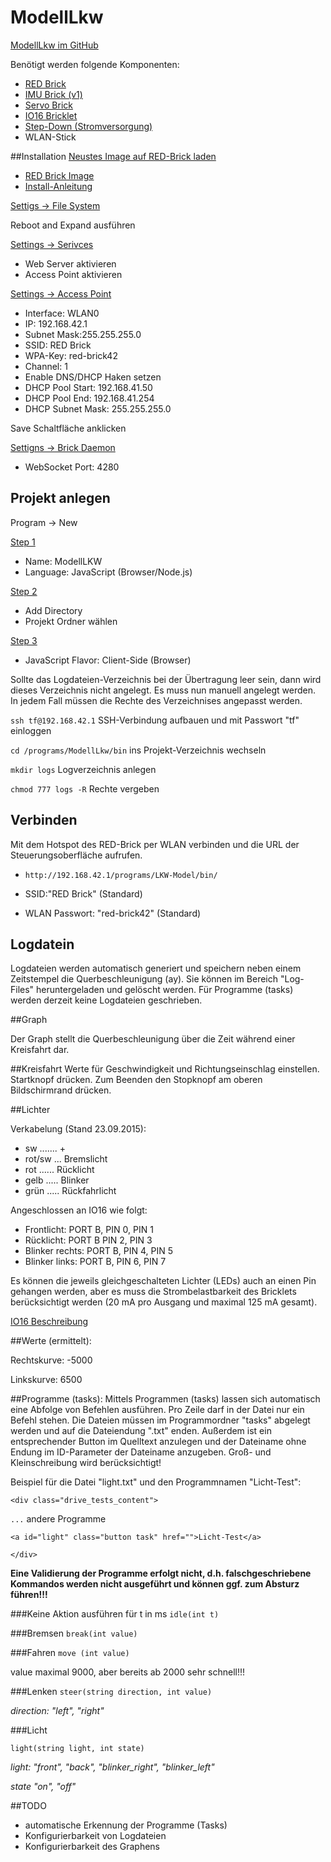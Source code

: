 # ModellLkw

[ModellLkw im GitHub](https://github.com/gus484/ModellLkw)

Benötigt werden folgende Komponenten:

* [RED Brick](http://www.tinkerforge.com/de/doc/Hardware/Bricks/RED_Brick.html)
* [IMU Brick (v1)](http://www.tinkerforge.com/de/doc/Hardware/Bricks/IMU_Brick.html)
* [Servo Brick](http://www.tinkerforge.com/de/doc/Hardware/Bricks/Servo_Brick.html)
* [IO16 Bricklet](http://www.tinkerforge.com/de/doc/Hardware/Bricklets/IO16.html)
* [Step-Down (Stromversorgung)](http://www.tinkerforge.com/de/doc/Hardware/Power_Supplies/Step_Down.html)
* WLAN-Stick

##Installation
<u>Neustes Image auf RED-Brick laden</u>

* [RED Brick Image](http://www.tinkerforge.com/de/doc/Downloads.html)
* [Install-Anleitung](http://www.tinkerforge.com/de/doc/Hardware/Bricks/RED_Brick.html#image-auf-sd-karte-kopieren)

<u>Settigs -> File System</u>

Reboot and Expand ausführen

<u>Settings -> Serivces</u>

* Web Server aktivieren
* Access Point aktivieren

<u>Settings -> Access Point</u>

* Interface: WLAN0
* IP: 192.168.42.1
* Subnet Mask:255.255.255.0
* SSID: RED Brick
* WPA-Key: red-brick42
* Channel: 1
* Enable DNS/DHCP Haken setzen
* DHCP Pool Start: 192.168.41.50
* DHCP Pool End: 192.168.41.254
* DHCP Subnet Mask: 255.255.255.0

Save Schaltfläche anklicken

<u>Settigns -> Brick Daemon</u>

* WebSocket Port: 4280

## Projekt anlegen

Program -> New

<u>Step 1</u>

* Name: ModellLKW
* Language: JavaScript (Browser/Node.js)

<u>Step 2</u>

* Add Directory
* Projekt Ordner wählen

<u>Step 3</u>

* JavaScript Flavor: Client-Side (Browser)

Sollte das Logdateien-Verzeichnis bei der Übertragung leer sein, dann wird dieses Verzeichnis nicht angelegt. Es muss nun manuell angelegt werden. In jedem Fall müssen die Rechte des Verzeichnises angepasst werden.

`ssh tf@192.168.42.1` SSH-Verbindung aufbauen und mit Passwort "tf" einloggen

`cd /programs/ModellLkw/bin` ins Projekt-Verzeichnis wechseln

`mkdir logs` Logverzeichnis anlegen

`chmod 777 logs -R` Rechte vergeben


## Verbinden

Mit dem Hotspot des RED-Brick per WLAN verbinden und die URL der Steuerungsoberfläche aufrufen.

* `http://192.168.42.1/programs/LKW-Model/bin/`

* SSID:"RED Brick" (Standard)

* WLAN Passwort: "red-brick42" (Standard)

## Logdatein

Logdateien werden automatisch generiert und speichern neben einem Zeitstempel die Querbeschleunigung (ay). Sie können im Bereich "Log-Files" heruntergeladen und gelöscht werden. Für Programme (tasks) werden derzeit keine Logdateien geschrieben.

##Graph

Der Graph stellt die Querbeschleunigung über die Zeit während einer Kreisfahrt dar.

##Kreisfahrt
Werte für Geschwindigkeit und Richtungseinschlag einstellen. Startknopf drücken. Zum Beenden den Stopknopf am oberen Bildschirmrand drücken.

##Lichter

Verkabelung (Stand 23.09.2015):

* sw ....... +
* rot/sw ... Bremslicht
* rot ...... Rücklicht
* gelb ..... Blinker
* grün ..... Rückfahrlicht

Angeschlossen an IO16 wie folgt:

* Frontlicht: PORT B, PIN 0, PIN 1
* Rücklicht: PORT B PIN 2, PIN 3
* Blinker rechts: PORT B, PIN 4, PIN 5
* Blinker links: PORT B, PIN 6, PIN 7

Es können die jeweils gleichgeschalteten Lichter (LEDs) auch an einen Pin gehangen werden, aber es muss die Strombelastbarkeit des Bricklets berücksichtigt werden (20 mA pro Ausgang und maximal 125 mA gesamt).

[IO16 Beschreibung](http://www.tinkerforge.com/de/doc/Hardware/Bricklets/IO16.html)

##Werte (ermittelt):

Rechtskurve: -5000

Linkskurve: 6500

##Programme (tasks):
Mittels Programmen (tasks) lassen sich automatisch eine Abfolge von Befehlen ausführen. Pro Zeile darf in der Datei nur ein Befehl stehen.
Die Dateien müssen im Programmordner "tasks" abgelegt werden und auf die Dateiendung ".txt" enden. Außerdem ist ein entsprechender Button im Quelltext anzulegen und der Dateiname ohne Endung im ID-Parameter der Dateiname anzugeben. Groß- und Kleinschreibung wird berücksichtigt! 

Beispiel für die Datei "light.txt" und den Programmnamen "Licht-Test":

`<div class="drive_tests_content">`

`...` andere Programme

`<a id="light" class="button task" href="">Licht-Test</a>`

`</div>`

**Eine Validierung der Programme erfolgt nicht, d.h. falschgeschriebene Kommandos werden nicht ausgeführt und können ggf. zum Absturz führen!!!**


###Keine Aktion ausführen für t in ms
`idle(int t)` 


###Bremsen
`break(int value)`

###Fahren
`move (int value)`

value maximal 9000, aber bereits ab 2000 sehr schnell!!!

###Lenken
`steer(string direction, int value)`

*direction: "left", "right"*

###Licht

`light(string light, int state)`

*light: "front", "back", "blinker_right", "blinker_left"*

*state "on", "off"*

##TODO
* automatische Erkennung der Programme (Tasks)
* Konfigurierbarkeit von Logdateien
* Konfigurierbarkeit des Graphens